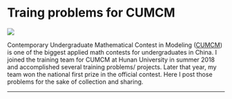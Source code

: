 # Traing problems for CUMCM

<img width=“964” src=“https://github.com/Xiaozhu-Zhang1998/CUMCM/blob/master/CUMCM.jpg”>

Contemporary Undergraduate Mathematical Contest in Modeling ([CUMCM](http://en.mcm.edu.cn/index_en.html)) is one of the biggest applied math contests for undergraduates in China. I joined the training team for CUMCM at Hunan University in summer 2018 and accomplished several training problems/ projects. Later that year, my team won the national first prize in the official contest. Here I post those problems for the sake of collection and sharing. 

--------------------

